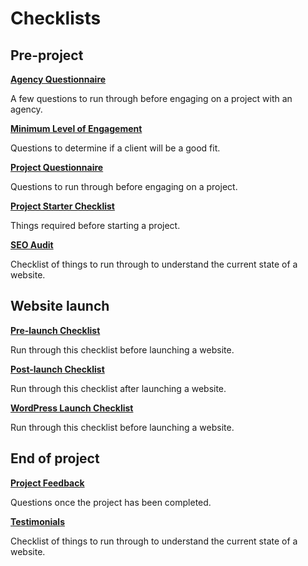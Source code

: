 # Checklists

## Pre-project

**[Agency Questionnaire](agency-questionnaire.md)**

A few questions to run through before engaging on a project with an agency.

**[Minimum Level of Engagement](minimum-level-of-engagement.md)**

Questions to determine if a client will be a good fit.

**[Project Questionnaire](project-questionnaire.md)**

Questions to run through before engaging on a project.

**[Project Starter Checklist](project-starter-checklist.md)**

Things required before starting a project.

**[SEO Audit](seo-audit.md)**

Checklist of things to run through to understand the current state of a website.

## Website launch

**[Pre-launch Checklist](pre-launch.md)**

Run through this checklist before launching a website.

**[Post-launch Checklist](post-launch.md)**

Run through this checklist after launching a website.

**[WordPress Launch Checklist](wordpress-launch.md)**

Run through this checklist before launching a website.

## End of project

**[Project Feedback](project-feedback.md)**

Questions once the project has been completed.

**[Testimonials](testimonials.md)**

Checklist of things to run through to understand the current state of a website.
